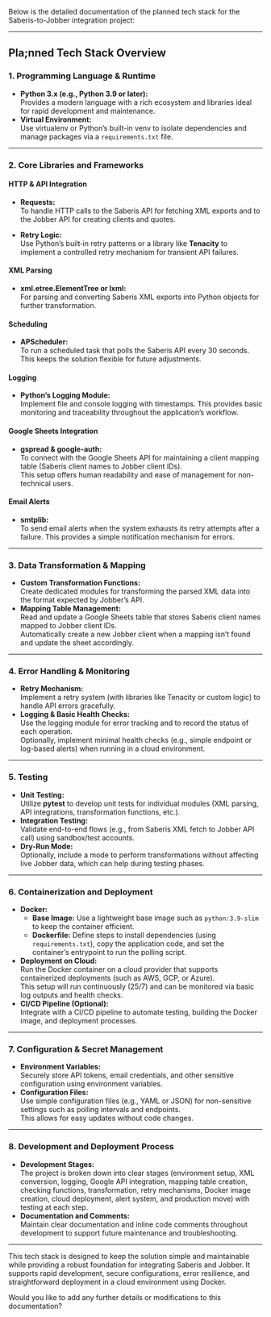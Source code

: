 Below is the detailed documentation of the planned tech stack for the Saberis-to-Jobber integration project:

---

## Pla;nned Tech Stack Overview

### 1. **Programming Language & Runtime**

- **Python 3.x (e.g., Python 3.9 or later):**  
  Provides a modern language with a rich ecosystem and libraries ideal for rapid development and maintenance.
- **Virtual Environment:**  
  Use virtualenv or Python’s built-in venv to isolate dependencies and manage packages via a `requirements.txt` file.

---

### 2. **Core Libraries and Frameworks**

#### HTTP & API Integration

- **Requests:**  
  To handle HTTP calls to the Saberis API for fetching XML exports and to the Jobber API for creating clients and quotes.

- **Retry Logic:**  
  Use Python’s built‑in retry patterns or a library like **Tenacity** to implement a controlled retry mechanism for transient API failures.

#### XML Parsing

- **xml.etree.ElementTree or lxml:**  
  For parsing and converting Saberis XML exports into Python objects for further transformation.

#### Scheduling

- **APScheduler:**  
  To run a scheduled task that polls the Saberis API every 30 seconds. This keeps the solution flexible for future adjustments.

#### Logging

- **Python’s Logging Module:**  
  Implement file and console logging with timestamps. This provides basic monitoring and traceability throughout the application’s workflow.

#### Google Sheets Integration

- **gspread & google-auth:**  
  To connect with the Google Sheets API for maintaining a client mapping table (Saberis client names to Jobber client IDs).  
  This setup offers human readability and ease of management for non-technical users.

#### Email Alerts

- **smtplib:**  
  To send email alerts when the system exhausts its retry attempts after a failure. This provides a simple notification mechanism for errors.

---

### 3. **Data Transformation & Mapping**

- **Custom Transformation Functions:**  
  Create dedicated modules for transforming the parsed XML data into the format expected by Jobber’s API.  
- **Mapping Table Management:**  
  Read and update a Google Sheets table that stores Saberis client names mapped to Jobber client IDs.  
  Automatically create a new Jobber client when a mapping isn’t found and update the sheet accordingly.

---

### 4. **Error Handling & Monitoring**

- **Retry Mechanism:**  
  Implement a retry system (with libraries like Tenacity or custom logic) to handle API errors gracefully.
- **Logging & Basic Health Checks:**  
  Use the logging module for error tracking and to record the status of each operation.  
  Optionally, implement minimal health checks (e.g., simple endpoint or log-based alerts) when running in a cloud environment.

---

### 5. **Testing**

- **Unit Testing:**  
  Utilize **pytest** to develop unit tests for individual modules (XML parsing, API integrations, transformation functions, etc.).
- **Integration Testing:**  
  Validate end-to-end flows (e.g., from Saberis XML fetch to Jobber API call) using sandbox/test accounts.
- **Dry-Run Mode:**  
  Optionally, include a mode to perform transformations without affecting live Jobber data, which can help during testing phases.

---

### 6. **Containerization and Deployment**

- **Docker:**  
  - **Base Image:** Use a lightweight base image such as `python:3.9-slim` to keep the container efficient.
  - **Dockerfile:** Define steps to install dependencies (using `requirements.txt`), copy the application code, and set the container’s entrypoint to run the polling script.
- **Deployment on Cloud:**  
  Run the Docker container on a cloud provider that supports containerized deployments (such as AWS, GCP, or Azure).  
  This setup will run continuously (25/7) and can be monitored via basic log outputs and health checks.
- **CI/CD Pipeline (Optional):**  
  Integrate with a CI/CD pipeline to automate testing, building the Docker image, and deployment processes.

---

### 7. **Configuration & Secret Management**

- **Environment Variables:**  
  Securely store API tokens, email credentials, and other sensitive configuration using environment variables.
- **Configuration Files:**  
  Use simple configuration files (e.g., YAML or JSON) for non-sensitive settings such as polling intervals and endpoints.  
  This allows for easy updates without code changes.

---

### 8. **Development and Deployment Process**

- **Development Stages:**  
  The project is broken down into clear stages (environment setup, XML conversion, logging, Google API integration, mapping table creation, checking functions, transformation, retry mechanisms, Docker image creation, cloud deployment, alert system, and production move) with testing at each step.
- **Documentation and Comments:**  
  Maintain clear documentation and inline code comments throughout development to support future maintenance and troubleshooting.

---

This tech stack is designed to keep the solution simple and maintainable while providing a robust foundation for integrating Saberis and Jobber. It supports rapid development, secure configurations, error resilience, and straightforward deployment in a cloud environment using Docker.

Would you like to add any further details or modifications to this documentation?